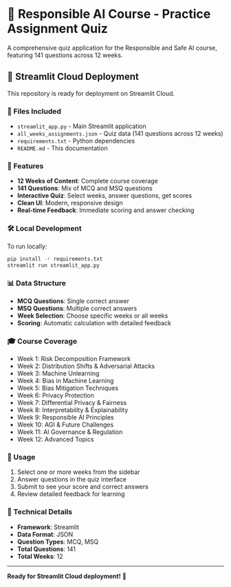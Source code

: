 # 🤖 Responsible AI Course - Practice Assignment Quiz

A comprehensive quiz application for the Responsible and Safe AI course, featuring 141 questions across 12 weeks.

## 🚀 Streamlit Cloud Deployment

This repository is ready for deployment on Streamlit Cloud.

### 📁 Files Included

- `streamlit_app.py` - Main Streamlit application
- `all_weeks_assignments.json` - Quiz data (141 questions across 12 weeks)
- `requirements.txt` - Python dependencies
- `README.md` - This documentation

### 🎯 Features

- **12 Weeks of Content**: Complete course coverage
- **141 Questions**: Mix of MCQ and MSQ questions
- **Interactive Quiz**: Select weeks, answer questions, get scores
- **Clean UI**: Modern, responsive design
- **Real-time Feedback**: Immediate scoring and answer checking

### 🛠️ Local Development

To run locally:

```bash
pip install -r requirements.txt
streamlit run streamlit_app.py
```

### 📊 Data Structure

- **MCQ Questions**: Single correct answer
- **MSQ Questions**: Multiple correct answers
- **Week Selection**: Choose specific weeks or all weeks
- **Scoring**: Automatic calculation with detailed feedback

### 🎓 Course Coverage

- Week 1: Risk Decomposition Framework
- Week 2: Distribution Shifts & Adversarial Attacks
- Week 3: Machine Unlearning
- Week 4: Bias in Machine Learning
- Week 5: Bias Mitigation Techniques
- Week 6: Privacy Protection
- Week 7: Differential Privacy & Fairness
- Week 8: Interpretability & Explainability
- Week 9: Responsible AI Principles
- Week 10: AGI & Future Challenges
- Week 11: AI Governance & Regulation
- Week 12: Advanced Topics

### 📝 Usage

1. Select one or more weeks from the sidebar
2. Answer questions in the quiz interface
3. Submit to see your score and correct answers
4. Review detailed feedback for learning

### 🔧 Technical Details

- **Framework**: Streamlit
- **Data Format**: JSON
- **Question Types**: MCQ, MSQ
- **Total Questions**: 141
- **Total Weeks**: 12

---

**Ready for Streamlit Cloud deployment!** 🚀

